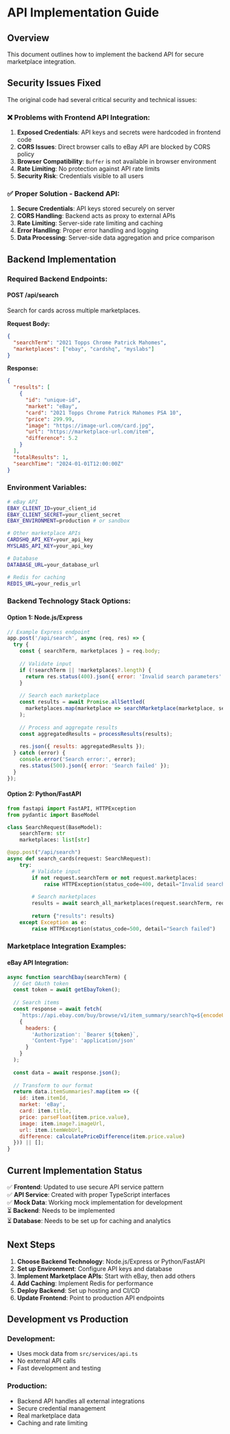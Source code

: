 # API Implementation Guide

## Overview
This document outlines how to implement the backend API for secure marketplace integration.

## Security Issues Fixed
The original code had several critical security and technical issues:

### ❌ Problems with Frontend API Integration:
1. **Exposed Credentials**: API keys and secrets were hardcoded in frontend code
2. **CORS Issues**: Direct browser calls to eBay API are blocked by CORS policy
3. **Browser Compatibility**: `Buffer` is not available in browser environment
4. **Rate Limiting**: No protection against API rate limits
5. **Security Risk**: Credentials visible to all users

### ✅ Proper Solution - Backend API:
1. **Secure Credentials**: API keys stored securely on server
2. **CORS Handling**: Backend acts as proxy to external APIs
3. **Rate Limiting**: Server-side rate limiting and caching
4. **Error Handling**: Proper error handling and logging
5. **Data Processing**: Server-side data aggregation and price comparison

## Backend Implementation

### Required Backend Endpoints:

#### POST /api/search
Search for cards across multiple marketplaces.

**Request Body:**
```json
{
  "searchTerm": "2021 Topps Chrome Patrick Mahomes",
  "marketplaces": ["ebay", "cardshq", "myslabs"]
}
```

**Response:**
```json
{
  "results": [
    {
      "id": "unique-id",
      "market": "eBay",
      "card": "2021 Topps Chrome Patrick Mahomes PSA 10",
      "price": 299.99,
      "image": "https://image-url.com/card.jpg",
      "url": "https://marketplace-url.com/item",
      "difference": 5.2
    }
  ],
  "totalResults": 1,
  "searchTime": "2024-01-01T12:00:00Z"
}
```

### Environment Variables:
```bash
# eBay API
EBAY_CLIENT_ID=your_client_id
EBAY_CLIENT_SECRET=your_client_secret
EBAY_ENVIRONMENT=production # or sandbox

# Other marketplace APIs
CARDSHQ_API_KEY=your_api_key
MYSLABS_API_KEY=your_api_key

# Database
DATABASE_URL=your_database_url

# Redis for caching
REDIS_URL=your_redis_url
```

### Backend Technology Stack Options:

#### Option 1: Node.js/Express
```javascript
// Example Express endpoint
app.post('/api/search', async (req, res) => {
  try {
    const { searchTerm, marketplaces } = req.body;
    
    // Validate input
    if (!searchTerm || !marketplaces?.length) {
      return res.status(400).json({ error: 'Invalid search parameters' });
    }
    
    // Search each marketplace
    const results = await Promise.allSettled(
      marketplaces.map(marketplace => searchMarketplace(marketplace, searchTerm))
    );
    
    // Process and aggregate results
    const aggregatedResults = processResults(results);
    
    res.json({ results: aggregatedResults });
  } catch (error) {
    console.error('Search error:', error);
    res.status(500).json({ error: 'Search failed' });
  }
});
```

#### Option 2: Python/FastAPI
```python
from fastapi import FastAPI, HTTPException
from pydantic import BaseModel

class SearchRequest(BaseModel):
    searchTerm: str
    marketplaces: list[str]

@app.post("/api/search")
async def search_cards(request: SearchRequest):
    try:
        # Validate input
        if not request.searchTerm or not request.marketplaces:
            raise HTTPException(status_code=400, detail="Invalid search parameters")
        
        # Search marketplaces
        results = await search_all_marketplaces(request.searchTerm, request.marketplaces)
        
        return {"results": results}
    except Exception as e:
        raise HTTPException(status_code=500, detail="Search failed")
```

### Marketplace Integration Examples:

#### eBay API Integration:
```javascript
async function searchEbay(searchTerm) {
  // Get OAuth token
  const token = await getEbayToken();
  
  // Search items
  const response = await fetch(
    `https://api.ebay.com/buy/browse/v1/item_summary/search?q=${encodeURIComponent(searchTerm)}`,
    {
      headers: {
        'Authorization': `Bearer ${token}`,
        'Content-Type': 'application/json'
      }
    }
  );
  
  const data = await response.json();
  
  // Transform to our format
  return data.itemSummaries?.map(item => ({
    id: item.itemId,
    market: 'eBay',
    card: item.title,
    price: parseFloat(item.price.value),
    image: item.image?.imageUrl,
    url: item.itemWebUrl,
    difference: calculatePriceDifference(item.price.value)
  })) || [];
}
```

## Current Implementation Status

✅ **Frontend**: Updated to use secure API service pattern  
✅ **API Service**: Created with proper TypeScript interfaces  
✅ **Mock Data**: Working mock implementation for development  
⏳ **Backend**: Needs to be implemented  
⏳ **Database**: Needs to be set up for caching and analytics  

## Next Steps

1. **Choose Backend Technology**: Node.js/Express or Python/FastAPI
2. **Set up Environment**: Configure API keys and database
3. **Implement Marketplace APIs**: Start with eBay, then add others
4. **Add Caching**: Implement Redis for performance
5. **Deploy Backend**: Set up hosting and CI/CD
6. **Update Frontend**: Point to production API endpoints

## Development vs Production

### Development:
- Uses mock data from `src/services/api.ts`
- No external API calls
- Fast development and testing

### Production:
- Backend API handles all external integrations
- Secure credential management
- Real marketplace data
- Caching and rate limiting
